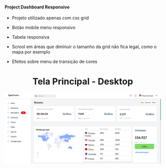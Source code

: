 #### Project Dashboard Responsive

+ Projeto utilizado apenas com css grid

+ Botão mobile menu responsivo

+ Tabela responsiva 

+ Scrool em áreas que diminuir o tamanho da grid não fica legal, como o mapa por exemplo

+ Efeitos sobre menu de transição de cores

 <h1 align="center">Tela Principal - Desktop</h1>

 <p align="center">
  <img src="home/assets/screen_main.png" width="600px">
 </p>